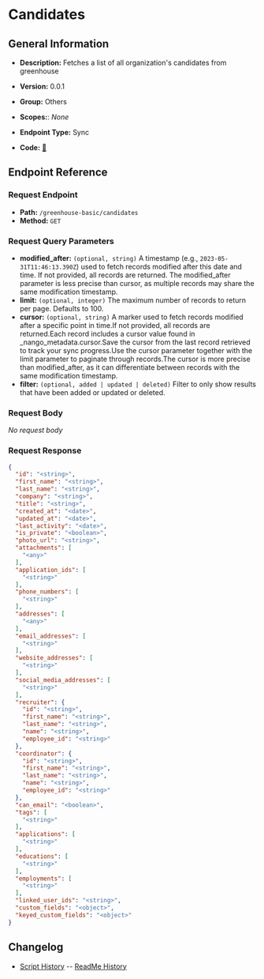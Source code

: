 # Candidates

## General Information

- **Description:** Fetches a list of all organization's candidates from greenhouse

- **Version:** 0.0.1
- **Group:** Others
- **Scopes:**: _None_
- **Endpoint Type:** Sync
- **Code:** [🔗](https://github.com/NangoHQ/integration-templates/tree/main/integrations/greenhouse-basic/syncs/candidates.ts)

## Endpoint Reference

### Request Endpoint

- **Path:** `/greenhouse-basic/candidates`
- **Method:** `GET`

### Request Query Parameters

- **modified_after:** `(optional, string)` A timestamp (e.g., `2023-05-31T11:46:13.390Z`) used to fetch records modified after this date and time. If not provided, all records are returned. The modified_after parameter is less precise than cursor, as multiple records may share the same modification timestamp.
- **limit:** `(optional, integer)` The maximum number of records to return per page. Defaults to 100.
- **cursor:** `(optional, string)` A marker used to fetch records modified after a specific point in time.If not provided, all records are returned.Each record includes a cursor value found in _nango_metadata.cursor.Save the cursor from the last record retrieved to track your sync progress.Use the cursor parameter together with the limit parameter to paginate through records.The cursor is more precise than modified_after, as it can differentiate between records with the same modification timestamp.
- **filter:** `(optional, added | updated | deleted)` Filter to only show results that have been added or updated or deleted.

### Request Body

_No request body_

### Request Response

```json
{
  "id": "<string>",
  "first_name": "<string>",
  "last_name": "<string>",
  "company": "<string>",
  "title": "<string>",
  "created_at": "<date>",
  "updated_at": "<date>",
  "last_activity": "<date>",
  "is_private": "<boolean>",
  "photo_url": "<string>",
  "attachments": [
    "<any>"
  ],
  "application_ids": [
    "<string>"
  ],
  "phone_numbers": [
    "<string>"
  ],
  "addresses": [
    "<any>"
  ],
  "email_addresses": [
    "<string>"
  ],
  "website_addresses": [
    "<string>"
  ],
  "social_media_addresses": [
    "<string>"
  ],
  "recruiter": {
    "id": "<string>",
    "first_name": "<string>",
    "last_name": "<string>",
    "name": "<string>",
    "employee_id": "<string>"
  },
  "coordinator": {
    "id": "<string>",
    "first_name": "<string>",
    "last_name": "<string>",
    "name": "<string>",
    "employee_id": "<string>"
  },
  "can_email": "<boolean>",
  "tags": [
    "<string>"
  ],
  "applications": [
    "<string>"
  ],
  "educations": [
    "<string>"
  ],
  "employments": [
    "<string>"
  ],
  "linked_user_ids": "<string>",
  "custom_fields": "<object>",
  "keyed_custom_fields": "<object>"
}
```

## Changelog

- [Script History](https://github.com/NangoHQ/integration-templates/commits/main/integrations/greenhouse-basic/syncs/candidates.ts)
-- [ReadMe History](https://github.com/NangoHQ/integration-templates/commits/main/integrations/greenhouse-basic/syncs/candidates.md)
